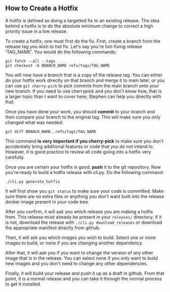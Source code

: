 ## How to Create a Hotfix

A hotfix is defined as doing a targetted fix to an existing release.  The idea behind a hotfix is to do the absolute minimum change to correct a high priority issue in a live release.

To create a hotfix, one must first do the fix.  First, create a branch from the release tag you wish to hot fix.  Let's say you're hot-fixing release 'TAG_NAME'.  You would do the following commands:

```
git fetch --all --tags
git checkout -b BRANCH_NAME refs/tags/TAG_NAME
```

You will now have a branch that is a copy of the release tag.  You can either do your hotfix work directly on that branch and merge it to main later, or you can use `git cherry-pick` to pick commits from the main branch onto your new branch.  If you need to use cherrypick and you don't know how, that is a larger topic than I want to cover here; Stephen can help you directly with that.

Once you have done your work, you should **commit** to your branch and then compare your branch to the original tag.  This will make sure you only changed what was needed:

```
git diff BRANCH_NAME..refs/tags/TAG_NAME
```

This command **is very important if you cherry-pick** to make sure you don't accidentally bring additional features or code that you do not intend to.  However, it is good practice to review all code going into a hotfix very carefully.

Once you are certain your hotfix is good, **push** it to the git repository.  Now you're ready to build a hotfix release with cli.py.  Do the following command:

```
./cli.py generate_hotfix
```

It will first show you `git status` to make sure your code is committed.  Make sure there are no extra files or anything you don't want built into the release docker image present in your code tree.

After you confirm, it will ask you which release you are making a hotfix from.  This release must already be present in your `releases/` directory; if it is not, download the release with `./cli.py download_releases` or download the appropriate manifest directly from github.

Then, it will ask you which images you wish to build.  Select one or more images to build, or none if you are changing another dependency.

After that, it will ask you if you want to change the version of any other image that is in the release.  You can select none if you only want to build new images and you don't need to change any other dependencies.

Finally, it will build your release and push it up as a draft in github.  From that point, it is a normal release and you can take it through the normal process to get it installed.
